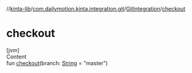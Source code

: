 //[kinta-lib](../../../index.md)/[com.dailymotion.kinta.integration.git](../index.md)/[GitIntegration](index.md)/[checkout](checkout.md)



# checkout  
[jvm]  
Content  
fun [checkout](checkout.md)(branch: [String](https://kotlinlang.org/api/latest/jvm/stdlib/kotlin/-string/index.html) = "master")  



